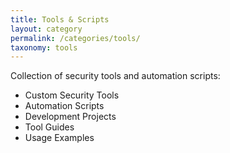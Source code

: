 ```yaml
---
title: Tools & Scripts
layout: category
permalink: /categories/tools/
taxonomy: tools
---
```


Collection of security tools and automation scripts:
- Custom Security Tools
- Automation Scripts
- Development Projects
- Tool Guides
- Usage Examples 